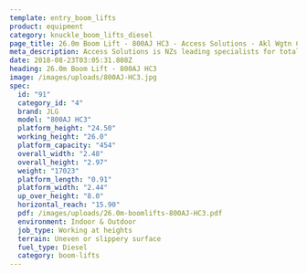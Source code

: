 ```yaml
---
template: entry_boom_lifts
product: equipment
category: knuckle_boom_lifts_diesel
page_title: 26.0m Boom Lift - 800AJ HC3 - Access Solutions - Akl Wgtn Chch, NZ
meta_description: Access Solutions is NZs leading specialists for total access solution equipment. 100% NZ owned & operated. Read about us - Make an enquiry today
date: 2018-08-23T03:05:31.808Z
heading: 26.0m Boom Lift - 800AJ HC3
image: /images/uploads/800AJ-HC3.jpg
spec:
  id: "91"
  category_id: "4"
  brand: JLG
  model: "800AJ HC3"
  platform_height: "24.50"
  working_height: "26.0"
  platform_capacity: "454"
  overall_width: "2.48"
  overall_height: "2.97"
  weight: "17023"
  platform_length: "0.91"
  platform_width: "2.44"
  up_over_height: "8.0"
  horizontal_reach: "15.90"
  pdf: /images/uploads/26.0m-boomlifts-800AJ-HC3.pdf
  environment: Indoor & Outdoor
  job_type: Working at heights
  terrain: Uneven or slippery surface
  fuel_type: Diesel
  category: boom-lifts
---
```

